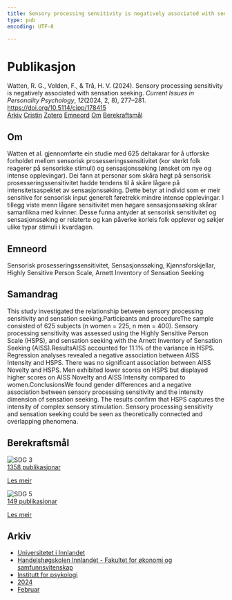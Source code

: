 ```yaml
---
title: Sensory processing sensitivity is negatively associated with sensation seeking
type: pub
encoding: UTF-8

---
```

<h1>Publikasjon</h1>
<article id="csl-bib-container-JKCZNB95" class="csl-bib-container">
  <div class="csl-bib-body"> <div class="csl-entry">Watten, R. G., Volden, F., &#38; Trå, H. V. (2024). Sensory processing sensitivity is negatively associated with sensation seeking. <i>Current Issues in Personality Psychology</i>, <i>12</i>(2024, 2, 8), 277–281. <a href="https://doi.org/10.5114/cipp/178415">https://doi.org/10.5114/cipp/178415</a></div> </div>
  <div class="csl-bib-buttons">
    <a href="#taxonomy-article-JKCZNB95" alt="archive" class="csl-bib-button">Arkiv</a>
    <a href="https://app.cristin.no/results/show.jsf?id=2248701" alt="Cristin" class="csl-bib-button">Cristin</a>
    <a href="http://zotero.org/groups/5881554/items/JKCZNB95" alt="Zotero" class="csl-bib-button">Zotero</a>
    <a href="#keywords-article-JKCZNB95" alt="keywords" class="csl-bib-button">Emneord</a>
    <a href="#about-article-JKCZNB95" alt="about_pub" class="csl-bib-button">Om</a>
    <a href="#sdg-article-JKCZNB95" alt="sdg" class="csl-bib-button">Berekraftsmål</a>
  </div>
  <div id="csl-bib-meta-container-JKCZNB95"></div>
</article>
<div id="csl-bib-meta-JKCZNB95" class="csl-bib-meta">
  <article id="about-article-JKCZNB95" class="about_pub-article">
    <h1>Om</h1>
    Watten et al. gjennomførte ein studie med 625 deltakarar for å utforske forholdet mellom sensorisk prosesseringssensitivitet (kor sterkt folk reagerer på sensoriske stimuli) og sensasjonssøking (ønsket om nye og intense opplevingar). Dei fann at personar som skåra høgt på sensorisk prosesseringssensitivitet hadde tendens til å skåre lågare på intensitetsaspektet av sensasjonssøking. Dette betyr at individ som er meir sensitive for sensorisk input generelt føretrekk mindre intense opplevingar. I tillegg viste menn lågare sensitivitet men høgare sensasjonssøking skårar samanlikna med kvinner. Desse funna antyder at sensorisk sensitivitet og sensasjonssøking er relaterte og kan påverke korleis folk opplever og søkjer ulike typar stimuli i kvardagen.
  </article>
  <article id="keywords-article-JKCZNB95" class="keywords-article">
    <h1>Emneord</h1>
    Sensorisk prosesseringssensitivitet, Sensasjonssøking, Kjønnsforskjellar, Highly Sensitive Person Scale, Arnett Inventory of Sensation Seeking
  </article>
  <article id="abstract-article-JKCZNB95" class="abstract-article">
    <h1>Samandrag</h1>
    This study investigated the relationship between sensory processing sensitivity and sensation seeking.Participants and procedureThe sample consisted of 625 subjects (n women = 225, n men = 400). Sensory processing sensitivity was assessed using the Highly Sensitive Person Scale (HSPS), and sensation seeking with the Arnett Inventory of Sensation Seeking (AISS).ResultsAISS accounted for 11.1% of the variance in HSPS. Regression analyses revealed a negative association between AISS Intensity and HSPS. There was no significant association between AISS Novelty and HSPS. Men exhibited lower scores on HSPS but displayed higher scores on AISS Novelty and AISS Intensity compared to women.ConclusionsWe found gender differences and a negative association between sensory processing sensitivity and the intensity dimension of sensation seeking. The results confirm that HSPS captures the intensity of complex sensory stimulation. Sensory processing sensitivity and sensation seeking could be seen as theoretically connected and overlapping phenomena.
  </article>
  <article id="sdg-article-JKCZNB95" class="sdg-article">
    <h1>Berekraftsmål</h1>
    <div class="sdg-container"><div id="sdg3" class="sdg">
        <img src="{{< params subfolder >}}images/sdg/sdg03_nn.png" class="image" alt="SDG 3">
        <div class="sdg-overlay">
          <a href="{{< params subfolder >}}nn/archive/?sdg=3#archive" class="sdg-publication-count"><span>1358</span> publikasjonar</a>
          <p><a href="https://fn.no/om-fn/fns-baerekraftsmaal/god-helse-og-livskvalitet?lang=nno-NO" class="sdg-read-more">Les meir</a></p>
        </div>
      </div> <div id="sdg5" class="sdg">
        <img src="{{< params subfolder >}}images/sdg/sdg05_nn.png" class="image" alt="SDG 5">
        <div class="sdg-overlay">
          <a href="{{< params subfolder >}}nn/archive/?sdg=5#archive" class="sdg-publication-count"><span>149</span> publikasjonar</a>
          <p><a href="https://fn.no/om-fn/fns-baerekraftsmaal/likestilling-mellom-kjoennene?lang=nno-NO" class="sdg-read-more">Les meir</a></p>
        </div>
      </div></div>
  </article>
  <article id="taxonomy-article-JKCZNB95" class="taxonomy-article">
    <h1>Arkiv</h1>
    <ul>
      <li><a href="{{< params subfolder >}}nn/archive/?key=3DCRN523">Universitetet i Innlandet</a></li>
      <li><a href="{{< params subfolder >}}nn/archive/?key=DU8Q9LN9">Handelshøgskolen Innlandet - Fakultet for økonomi og samfunnsvitenskap</a></li>
      <li><a href="{{< params subfolder >}}nn/archive/?key=KTD9NXA8">Institutt for psykologi</a></li>
      <li><a href="{{< params subfolder >}}nn/archive/?key=LS3MUAPD">2024</a></li>
      <li><a href="{{< params subfolder >}}nn/archive/?key=PDFDL8RT">Februar</a></li>
    </ul>
  </article>
</div>
